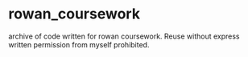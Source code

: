 # rowan_coursework

archive of code written for rowan coursework. Reuse without express written permission from myself prohibited.
